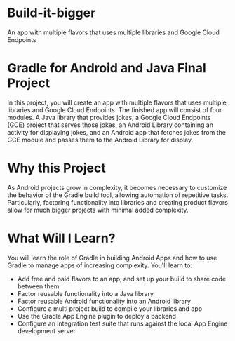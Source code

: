 # Build-it-bigger
An app with multiple flavors that uses multiple libraries and Google Cloud Endpoints


# Gradle for Android and Java Final Project
In this project, you will create an app with multiple flavors that uses multiple libraries and Google Cloud Endpoints. The finished app will consist of four modules. A Java library that provides jokes, a Google Cloud Endpoints (GCE) project that serves those jokes, an Android Library containing an activity for displaying jokes, and an Android app that fetches jokes from the GCE module and passes them to the Android Library for display.

# Why this Project
As Android projects grow in complexity, it becomes necessary to customize the behavior of the Gradle build tool, allowing automation of repetitive tasks. Particularly, factoring functionality into libraries and creating product flavors allow for much bigger projects with minimal added complexity.

# What Will I Learn?
You will learn the role of Gradle in building Android Apps and how to use Gradle to manage apps of increasing complexity. You'll learn to:

 - Add free and paid flavors to an app, and set up your build to share code between them
 - Factor reusable functionality into a Java library
 - Factor reusable Android functionality into an Android library
 - Configure a multi project build to compile your libraries and app
 - Use the Gradle App Engine plugin to deploy a backend
 - Configure an integration test suite that runs against the local App Engine development server
